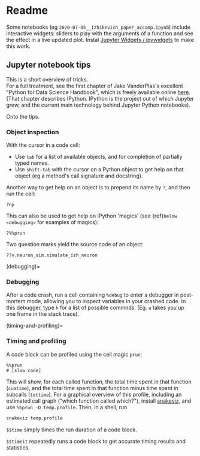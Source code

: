 # Readme

Some notebooks (eg `2020-07-05__Izhikevich_paper_accomp.ipynb`) include interactive widgets: sliders to play with the arguments of a function and see the effect in a live updated plot. Instal [Jupyter Widgets / ipywidgets](https://ipywidgets.readthedocs.io/en/latest/index.html) to make this work.

## Jupyter notebook tips

This is a short overview of tricks.\
For a full treatment, see the first chapter of Jake VanderPlas's excellent "Python for Data Science Handbook", which is freely available online [here](https://jakevdp.github.io/PythonDataScienceHandbook/#Table-of-Contents). (That chapter describes IPython. IPython is the project out of which Jupyter grew, and the current main technology behind Jupyter Python notebooks).

Onto the tips.

### Object inspection
With the cursor in a code cell:
 - Use `tab` for a list of available objects, and for completion of partially typed names.
 - Use `shift-tab` with the cursor on a Python object to get help on that object (eg a method's call signature and docstring).

Another way to get help on an object is to prepend its name by `?`, and then run the cell:
```
?np
```
This can also be used to get help on IPython 'magics' (see {ref}`below <debugging>` for examples of magics):
```
?%%prun
```

Two question marks yield the source code of an object:
```
??v.neuron_sim.simulate_izh_neuron
```


(debugging)=
### Debugging
After a code crash, run a cell containing `%debug` to enter a debugger in post-mortem mode, allowing you to inspect variables in your crashed code. In this debugger, type `h` for a list of possible commnds. (Eg. `u` takes you up one frame in the stack trace).


(timing-and-profiling)=
### Timing and profiling

A code block can be profiled using the cell magic `prun`:
```ipython
%%prun
# [slow code]
```
This will show, for each called function, the total time spent in that function (`cumtime`), and the total time spent in that function minus time spent in subcalls (`tottime`).
For a graphical overview of this profile, including an estimated call graph ("which function called which?"), install [snakeviz](https://jiffyclub.github.io/snakeviz/), and use `%%prun -D temp.profile`. Then, in a shell, run
```bash
snakeviz temp.profile
```

`$$time` simply times the run duration of a code block.

`$$timeit` repeatedly runs a code block to get accurate timing results and statistics.
